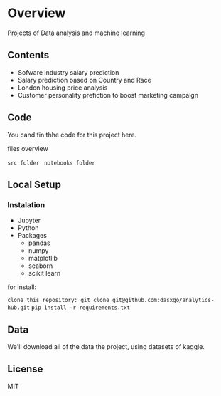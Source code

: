 # **Overview**
Projects of Data analysis and machine learning 

## **Contents**

- Sofware industry salary prediction
- Salary prediction based on Country and Race
- London housing price analysis
- Customer personality prefiction to boost marketing campaign

## **Code**

You cand fin thhe code for this project here.

files overview

`src folder `
`notebooks folder`

## **Local Setup**

### **Instalation**
- Jupyter
- Python
- Packages
    - pandas 
  - numpy
  - matplotlib
  - seaborn 
  - scikit learn

for install: 

`clone this repository: git clone git@github.com:dasxgo/analytics-hub.git`
`pip install -r requirements.txt`

##  **Data**

We'll download all of the data the project, using datasets of kaggle.  

## **License**
MIT


